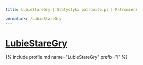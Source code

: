 ```yaml
---
title: LubieStareGry | Statystyki patronite.pl | Patromierz

permalink: /LubieStareGry
---
```


# [LubieStareGry](https://patronite.pl/LubieStareGry)

{% include profile.md name="LubieStareGry" prefix="l" %}
